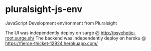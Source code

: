 # pluralsight-js-env
JavaScript Development environment from Pluralsight

The UI was independently deploy on surge @ http://psychotic-root.surge.sh/
The backend was independently deploy on heroku @ https://fierce-thicket-12924.herokuapp.com/
